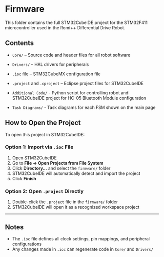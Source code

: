 # Firmware

This folder contains the full STM32CubeIDE project for the STM32F411 microcontroller used in the Romi++ Differential Drive Robot.

## Contents

- `Core/` – Source code and header files for all robot software
- `Drivers/` – HAL drivers for peripherals
- `.ioc` file – STM32CubeMX configuration file
- `.project` and `.cproject` – Eclipse project files for STM32CubeIDE

- `Additional Code/` - Python script for controlling robot and STM32CubeIDE project for HC-05 Bluetooth Module configuration
- `Task Diagrams/` - Task diagrams for each FSM shown on the main page

## How to Open the Project

To open this project in STM32CubeIDE:

### Option 1: Import via `.ioc` File

1. Open STM32CubeIDE
2. Go to **File → Open Projects from File System**
3. Click **Directory…** and select the `firmware/` folder
4. STM32CubeIDE will automatically detect and import the project
5. Click **Finish**

### Option 2: Open `.project` Directly

1. Double-click the `.project` file in the `firmware/` folder
2. STM32CubeIDE will open it as a recognized workspace project

---

## Notes

- The `.ioc` file defines all clock settings, pin mappings, and peripheral configurations
- Any changes made in `.ioc` can regenerate code in `Core/` and `Drivers/`
